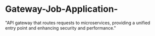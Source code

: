 # Gateway-Job-Application-
"API gateway that routes requests to microservices, providing a unified entry point and enhancing security and performance."
